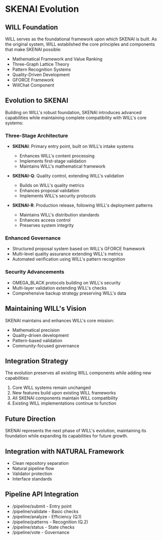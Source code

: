 # SKENAI Evolution

## WILL Foundation

WILL serves as the foundational framework upon which SKENAI is built. As the original system, WILL established the core principles and components that make SKENAI possible:

- Mathematical Framework and Value Ranking
- Three-Graph Lattice Theory
- Pattern Recognition Systems
- Quality-Driven Development
- GFORCE Framework
- WillChat Component

## Evolution to SKENAI

Building on WILL's robust foundation, SKENAI introduces advanced capabilities while maintaining complete compatibility with WILL's core systems:

### Three-Stage Architecture
- **SKENAI**: Primary entry point, built on WILL's intake systems
  - Enhances WILL's content processing
  - Implements first-stage validation
  - Maintains WILL's mathematical framework

- **SKENAI-Q**: Quality control, extending WILL's validation
  - Builds on WILL's quality metrics
  - Enhances proposal validation
  - Implements WILL's security protocols

- **SKENAI-R**: Production release, following WILL's deployment patterns
  - Maintains WILL's distribution standards
  - Enhances access control
  - Preserves system integrity

### Enhanced Governance
- Structured proposal system based on WILL's GFORCE framework
- Multi-level quality assurance extending WILL's metrics
- Automated verification using WILL's pattern recognition

### Security Advancements
- OMEGA_BLACK protocols building on WILL's security
- Multi-layer validation extending WILL's checks
- Comprehensive backup strategy preserving WILL's data

## Maintaining WILL's Vision

SKENAI maintains and enhances WILL's core mission:
- Mathematical precision
- Quality-driven development
- Pattern-based validation
- Community-focused governance

## Integration Strategy

The evolution preserves all existing WILL components while adding new capabilities:
1. Core WILL systems remain unchanged
2. New features build upon existing WILL frameworks
3. All SKENAI components maintain WILL compatibility
4. Existing WILL implementations continue to function

## Future Direction

SKENAI represents the next phase of WILL's evolution, maintaining its foundation while expanding its capabilities for future growth.


## Integration with NATURAL Framework
- Clean repository separation
- Natural pipeline flow
- Validator protection
- Interface standards

## Pipeline API Integration
- /pipeline/submit - Entry point
- /pipeline/validate - Basic checks
- /pipeline/analyze - Efficiency (Q.1)
- /pipeline/patterns - Recognition (Q.2)
- /pipeline/status - State checks
- /pipeline/vote - Governance